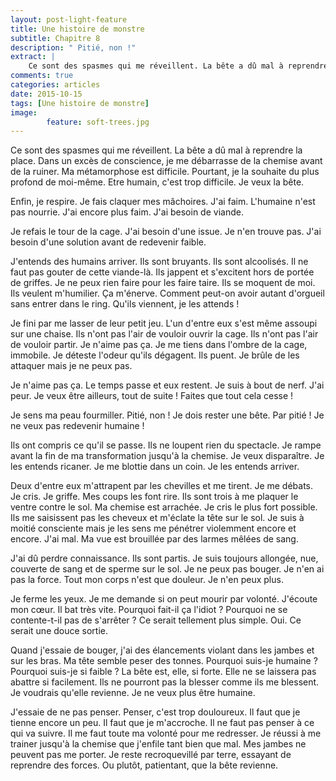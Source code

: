 ```yaml
---
layout: post-light-feature
title: Une histoire de monstre
subtitle: Chapitre 8
description: " Pitié, non !"
extract: |
    Ce sont des spasmes qui me réveillent. La bête a dû mal à reprendre la place. Dans un excès de conscience, je me débarrasse de la chemise avant de la ruiner. Ma métamorphose est difficile. Pourtant, je la souhaite du plus profond de moi-même. Etre humain, c'est trop difficile. Je veux la bête.
comments: true
categories: articles
date: 2015-10-15
tags: [Une histoire de monstre]
image: 
        feature: soft-trees.jpg
---
```

Ce sont des spasmes qui me réveillent. La bête a dû mal à reprendre la place. Dans un excès de conscience, je me débarrasse de la chemise avant de la ruiner. Ma métamorphose est difficile. Pourtant, je la souhaite du plus profond de moi-même. Etre humain, c'est trop difficile. Je veux la bête. 

Enfin, je respire. Je fais claquer mes mâchoires. J'ai faim. L'humaine n'est pas nourrie. J'ai encore plus faim. J'ai besoin de viande. 

Je refais le tour de la cage. J'ai besoin d'une issue. Je n'en trouve pas. J'ai besoin d'une solution avant de redevenir faible. 

J'entends des humains arriver. Ils sont bruyants. Ils sont alcoolisés. Il ne faut pas gouter de cette viande-là. Ils jappent et s'excitent hors de portée de griffes. Je ne peux rien faire pour les faire taire. Ils se moquent de moi. Ils veulent m'humilier. Ça m'énerve. Comment peut-on avoir autant d'orgueil sans entrer dans le ring. Qu'ils viennent, je les attends ! 

Je fini par me lasser de leur petit jeu. L'un d'entre eux s'est même assoupi sur une chaise. Ils n'ont pas l'air de vouloir ouvrir la cage. Ils n'ont pas l'air de vouloir partir. Je n'aime pas ça. Je me tiens dans l'ombre de la cage, immobile. Je déteste l'odeur qu'ils dégagent. Ils puent. Je brûle de les attaquer mais je ne peux pas.  

Je n'aime pas ça. Le temps passe et eux restent. Je suis à bout de nerf. J'ai peur. Je veux être ailleurs, tout de suite ! Faites que tout cela cesse ! 

Je sens ma peau fourmiller. Pitié, non ! Je dois rester une bête. Par pitié ! Je ne veux pas redevenir humaine !  

Ils ont compris ce qu'il se passe. Ils ne loupent rien du spectacle. Je rampe avant la fin de ma transformation jusqu'à la chemise. Je veux disparaître. Je les entends ricaner. Je me blottie dans un coin. Je les entends arriver. 

Deux d'entre eux m'attrapent par les chevilles et me tirent. Je me débats. Je cris. Je griffe. Mes coups les font rire. Ils sont trois à me plaquer le ventre contre le sol. Ma chemise est arrachée. Je cris le plus fort possible. Ils me saisissent pas les cheveux et m'éclate la tête sur le sol. Je suis à moitié consciente mais je les sens me pénétrer violemment encore et encore. J'ai mal. Ma vue est brouillée par des larmes mêlées de sang.  

J'ai dû perdre connaissance. Ils sont partis. Je suis toujours allongée, nue, couverte de sang et de sperme sur le sol. Je ne peux pas bouger. Je n'en ai pas la force. Tout mon corps n'est que douleur. Je n'en peux plus. 

Je ferme les yeux. Je me demande si on peut mourir par volonté. J'écoute mon cœur. Il bat très vite. Pourquoi fait-il ça l'idiot ? Pourquoi ne se contente-t-il pas de s'arrêter ? Ce serait tellement plus simple. Oui. Ce serait une douce sortie. 

Quand j'essaie de bouger, j'ai des élancements violant dans les jambes et sur les bras. Ma tête semble peser des tonnes. Pourquoi suis-je humaine ? Pourquoi suis-je si faible ? La bête est, elle, si forte. Elle ne se laissera pas abattre si facilement. Ils ne pourront pas la blesser comme ils me blessent. Je voudrais qu'elle revienne. Je ne veux plus être humaine. 

J'essaie de ne pas penser. Penser, c'est trop douloureux. Il faut que je tienne encore un peu. Il faut que je m'accroche. Il ne faut pas penser à ce qui va suivre. Il me faut toute ma volonté pour me redresser. Je réussi à me trainer jusqu'à la chemise que j'enfile tant bien que mal. Mes jambes ne peuvent pas me porter. Je reste recroquevillé par terre, essayant de reprendre des forces. Ou plutôt, patientant, que la bête revienne.